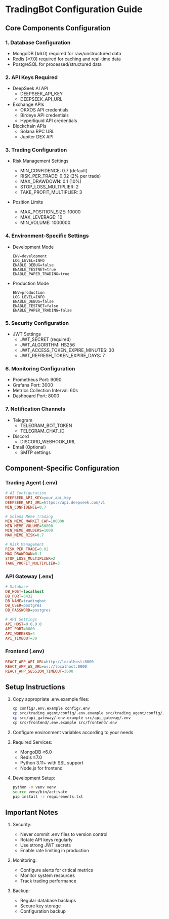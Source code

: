 # TradingBot Configuration Guide

## Core Components Configuration

### 1. Database Configuration
- MongoDB (≥6.0) required for raw/unstructured data
- Redis (≥7.0) required for caching and real-time data
- PostgreSQL for processed/structured data

### 2. API Keys Required
- DeepSeek AI API
  - DEEPSEEK_API_KEY
  - DEEPSEEK_API_URL
- Exchange APIs
  - OKXOS API credentials
  - Birdeye API credentials
  - Hyperliquid API credentials
- Blockchain APIs
  - Solana RPC URL
  - Jupiter DEX API

### 3. Trading Configuration
- Risk Management Settings
  - MIN_CONFIDENCE: 0.7 (default)
  - RISK_PER_TRADE: 0.02 (2% per trade)
  - MAX_DRAWDOWN: 0.1 (10%)
  - STOP_LOSS_MULTIPLIER: 2
  - TAKE_PROFIT_MULTIPLIER: 3

- Position Limits
  - MAX_POSITION_SIZE: 10000
  - MAX_LEVERAGE: 10
  - MIN_VOLUME: 1000000

### 4. Environment-Specific Settings
- Development Mode
  ```
  ENV=development
  LOG_LEVEL=INFO
  ENABLE_DEBUG=false
  ENABLE_TESTNET=true
  ENABLE_PAPER_TRADING=true
  ```

- Production Mode
  ```
  ENV=production
  LOG_LEVEL=INFO
  ENABLE_DEBUG=false
  ENABLE_TESTNET=false
  ENABLE_PAPER_TRADING=false
  ```

### 5. Security Configuration
- JWT Settings
  - JWT_SECRET (required)
  - JWT_ALGORITHM: HS256
  - JWT_ACCESS_TOKEN_EXPIRE_MINUTES: 30
  - JWT_REFRESH_TOKEN_EXPIRE_DAYS: 7

### 6. Monitoring Configuration
- Prometheus Port: 9090
- Grafana Port: 3000
- Metrics Collection Interval: 60s
- Dashboard Port: 8000

### 7. Notification Channels
- Telegram
  - TELEGRAM_BOT_TOKEN
  - TELEGRAM_CHAT_ID
- Discord
  - DISCORD_WEBHOOK_URL
- Email (Optional)
  - SMTP settings

## Component-Specific Configuration

### Trading Agent (.env)
```ini
# AI Configuration
DEEPSEEK_API_KEY=your_api_key
DEEPSEEK_API_URL=https://api.deepseek.com/v1
MIN_CONFIDENCE=0.7

# Solana Meme Trading
MIN_MEME_MARKET_CAP=100000
MIN_MEME_VOLUME=50000
MIN_MEME_HOLDERS=1000
MAX_MEME_RISK=0.7

# Risk Management
RISK_PER_TRADE=0.02
MAX_DRAWDOWN=0.1
STOP_LOSS_MULTIPLIER=2
TAKE_PROFIT_MULTIPLIER=3
```

### API Gateway (.env)
```ini
# Database
DB_HOST=localhost
DB_PORT=5432
DB_NAME=tradingbot
DB_USER=postgres
DB_PASSWORD=postgres

# API Settings
API_HOST=0.0.0.0
API_PORT=8000
API_WORKERS=4
API_TIMEOUT=30
```

### Frontend (.env)
```ini
REACT_APP_API_URL=http://localhost:8000
REACT_APP_WS_URL=ws://localhost:8000
REACT_APP_SESSION_TIMEOUT=3600
```

## Setup Instructions

1. Copy appropriate .env.example files:
   ```bash
   cp config/.env.example config/.env
   cp src/trading_agent/config/.env.example src/trading_agent/config/.env
   cp src/api_gateway/.env.example src/api_gateway/.env
   cp src/frontend/.env.example src/frontend/.env
   ```

2. Configure environment variables according to your needs

3. Required Services:
   - MongoDB ≥6.0
   - Redis ≥7.0
   - Python 3.11+ with SSL support
   - Node.js for frontend

4. Development Setup:
   ```bash
   python -m venv venv
   source venv/bin/activate
   pip install -r requirements.txt
   ```

## Important Notes

1. Security:
   - Never commit .env files to version control
   - Rotate API keys regularly
   - Use strong JWT secrets
   - Enable rate limiting in production

2. Monitoring:
   - Configure alerts for critical metrics
   - Monitor system resources
   - Track trading performance

3. Backup:
   - Regular database backups
   - Secure key storage
   - Configuration backup
